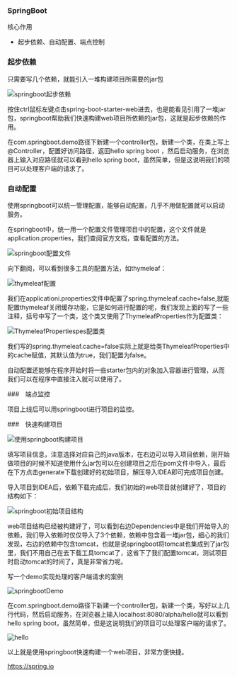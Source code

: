 ### SpringBoot

核心作用

- 起步依赖、自动配置、端点控制

### 起步依赖

只需要写几个依赖，就能引入一堆构建项目所需要的jar包

  ![springboot起步依赖](https://gitee.com/Krains/FigureBed/raw/master/img/springboot%E8%B5%B7%E6%AD%A5%E4%BE%9D%E8%B5%96.png)

按住ctrl鼠标左键点击spring-boot-starter-web进去，也是能看见引用了一堆jar包，springboot帮助我们快速构建web项目所依赖的jar包，这就是起步依赖的作用。

在com.springboot.demo路径下新建一个controller包，新建一个类，在类上写上@Controller，配置好访问路径，返回hello spring boot ，然后启动服务，在浏览器上输入对应路径就可以看到hello spring boot，虽然简单，但是这说明我们的项目可以处理客户端的请求了。

### 自动配置

使用springboot可以统一管理配置，能够自动配置，几乎不用做配置就可以启动服务。

在springboot中，统一用一个配置文件管理项目中的配置，这个文件就是application.properties，我们查阅官方文档，查看配置的方法。

![springboot配置文件](https://gitee.com/Krains/FigureBed/raw/master/img/springboot%E9%85%8D%E7%BD%AE%E6%96%87%E4%BB%B6.png)

向下翻阅，可以看到很多工具的配置方法，如thymeleaf：

![thymeleaf配置](https://gitee.com/Krains/FigureBed/raw/master/img/thymeleaf%E9%85%8D%E7%BD%AE.png)

我们在applicationi.properties文件中配置了spring.thymeleaf.cache=false,就能配置thymeleaf关闭缓存功能，它是如何进行配置的呢，我们发现上面的写了一些注释，括号中写了一个类，这个类又使用了ThymeleafProperties作为配置类：

![ThymeleafPropertiespes配置类](https://gitee.com/Krains/FigureBed/raw/master/img/ThymeleafPropertiespes%E9%85%8D%E7%BD%AE%E7%B1%BB.png)

我们写的spring.thymeleaf.cache=false实际上就是给类ThymeleafProperties中的cache赋值，其默认值为true，我们配置为false。 

自动配置还能够在程序开始时将一些starter包内的对象加入容器进行管理，从而我们可以在程序中直接注入就可以使用了。

###　端点监控

项目上线后可以用springboot进行项目的监控。

###　快速构建项目

![使用springboot构建项目](https://gitee.com/Krains/FigureBed/raw/master/img/springboot%E6%9E%84%E5%BB%BA%E9%A1%B9%E7%9B%AE.png)

填写项目信息，注意选择对应自己的java版本，在右边可以导入项目依赖，刚开始做项目的时候不知道使用什么jar包可以在创建项目之后在pom文件中导入，最后在下方点击generate下载创建好的初始项目，解压导入IDEA即可完成项目创建。

导入项目到IDEA后，依赖下载完成后，我们初始的web项目就创建好了，项目的结构如下：

![springboot初始项目结构](https://gitee.com/Krains/FigureBed/raw/master/img/springboot%E5%88%9D%E5%A7%8B%E9%A1%B9%E7%9B%AE%E7%BB%93%E6%9E%84.png)

web项目结构已经被构建好了，可以看到右边Dependencies中是我们开始导入的依赖，我们导入依赖时仅仅导入了3个依赖，依赖中包含着一堆jar包，细心的我们发现，右边的依赖中包含tomcat，也就是说springboot将tomcat也集成到了jar包里，我们不用自己在去下载工具tomcat了，这省下了我们配置tomcat，测试项目时启动tomcat的时间了，真是非常省力呢。

写一个demo实现处理的客户端请求的案例

![springbootDemo](https://gitee.com/Krains/FigureBed/raw/master/img/springbootDemo.png)

在com.springboot.demo路径下新建一个controller包，新建一个类，写好以上几行代码，然后启动服务，在浏览器上输入localhost:8080/alpha/hello就可以看到hello spring boot，虽然简单，但是这说明我们的项目可以处理客户端的请求了。

![hello](https://gitee.com/Krains/FigureBed/raw/master/img/hello.png)

以上就是使用springboot快速构建一个web项目，非常方便快捷。

https://spring.io
